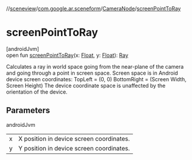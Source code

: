 //[sceneview](../../../index.md)/[com.google.ar.sceneform](../index.md)/[CameraNode](index.md)/[screenPointToRay](screen-point-to-ray.md)

# screenPointToRay

[androidJvm]\
open fun [screenPointToRay](screen-point-to-ray.md)(x: [Float](https://kotlinlang.org/api/latest/jvm/stdlib/kotlin/-float/index.html), y: [Float](https://kotlinlang.org/api/latest/jvm/stdlib/kotlin/-float/index.html)): [Ray](../../com.google.ar.sceneform.collision/-ray/index.md)

Calculates a ray in world space going from the near-plane of the camera and going through a point in screen space. Screen space is in Android device screen coordinates: TopLeft = (0, 0) BottomRight = (Screen Width, Screen Height) The device coordinate space is unaffected by the orientation of the device.

## Parameters

androidJvm

| | |
|---|---|
| x | X position in device screen coordinates. |
| y | Y position in device screen coordinates. |
